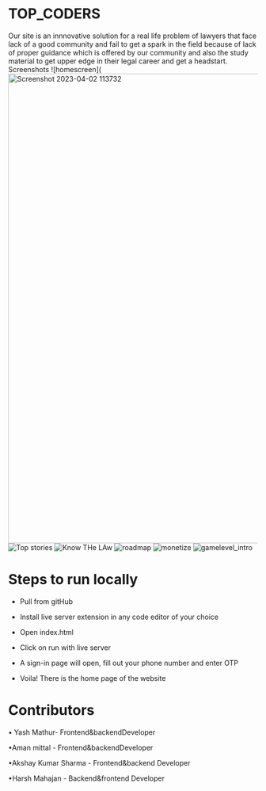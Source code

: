 # TOP_CODERS
Our site is an innnovative solution for a real life problem of lawyers that face lack of a good community and fail to get a spark in the field because of lack of proper guidance which is offered by our community and also the study material to get upper edge in their legal career and get a headstart.
Screenshots
![homescreen](<img width="948" alt="Screenshot 2023-04-02 113732" src="https://user-images.githubusercontent.com/122734275/229337216-69e28e89-ece6-4afb-be36-9a3db135f4b3.png">
![Top stories](https://user-images.githubusercontent.com/122734275/229337230-864df816-17c1-4d66-8bcf-76b85aa04fa9.png)
![Know THe LAw](https://user-images.githubusercontent.com/122734275/229337254-3dc3ad76-246b-468a-bd51-10cf78697030.png)
![roadmap](https://user-images.githubusercontent.com/122734275/229337254-3dc3ad76-246b-468a-bd51-10cf78697030.png)
![monetize](https://user-images.githubusercontent.com/122734275/229337283-af127483-f75e-47f2-9efa-53616630d8e5.png)
![gamelevel_intro](https://user-images.githubusercontent.com/122734275/229337265-e6372e86-0a1f-4390-8b02-4f8839a5d507.png)
# Steps to run locally
- Pull from gitHub

- Install live server extension in any code editor of your choice
- Open index.html 

- Click on run with live server

- A sign-in page will open, fill out your phone number and enter OTP

- Voila! There is the home page of the website


# Contributors
• Yash Mathur- Frontend&backendDeveloper

•Aman mittal - Frontend&backendDeveloper

•Akshay Kumar Sharma - Frontend&backend Developer

•Harsh Mahajan - Backend&frontend Developer
